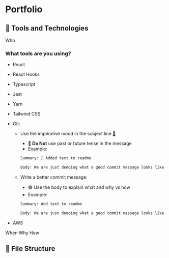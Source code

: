 # Portfolio

## 🧰 Tools and Technologies

Who

### What tools are you using?

- React
- React Hooks
- Typescript
- Jest
- Yarn
- Tailwind CSS
- Git:

  - Use the imperative mood in the subject line [🔗](https://youtu.be/JiZACkPNm8U)

    - 🚫 **Do Not** use past or future tense in the message
    - Example:

    ```bash
    Summary: 🙈 Added text to readme

    Body: We are just demoing what a good commit message looks like
    ```

  - Write a better commit message:

    - 🟢 Use the body to explain what and why vs how
    - Example:

    ```bash
    Summary: Add text to readme

    Body: We are just demoing what a good commit message looks like
    ```

- AWS

When
Why
How

## 📂 File Structure
